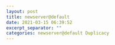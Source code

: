 ```yaml
---
layout: post
title: newserver@default
date: 2021-03-15 06:39:52
excerpt_separator: ""
categories: newserver@default Duplicacy
---
```

```

```
